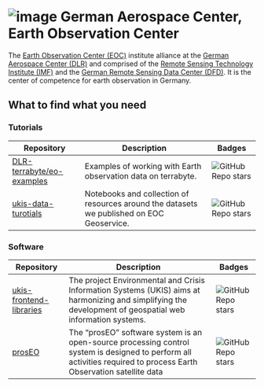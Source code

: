 # ![image](https://avatars.githubusercontent.com/u/22347104?s=200&v=4) German Aerospace Center, Earth Observation Center 

The [Earth Observation Center (EOC)](https://www.dlr.de/en/eoc) institute alliance at the [German Aerospace Center (DLR)](https://www.dlr.de/en) and comprised of the [Remote Sensing Technology Institute (IMF)](https://www.dlr.de/en/eoc/about-us/remote-sensing-technology-institute) and the [German Remote Sensing Data Center (DFD)](https://www.dlr.de/en/eoc/about-us/german-remote-sensing-data-center). It is the center of competence for earth observation in Germany.



## What to find what you need

### Tutorials

| Repository | Description | Badges | 
| -- | -- | -- |
| [DLR-terrabyte/eo-examples](https://github.com/DLR-terrabyte/eo-examples) | Examples of working with Earth observation data on terrabyte. | ![GitHub Repo stars](https://img.shields.io/github/stars/DLR-terrabyte/eo-examples?style=flat-square) |
| [ukis-data-turotials](https://github.com/dlr-eoc/ukis-data-tutorials) | Notebooks and collection of resources around the datasets we published on EOC Geoservice. | ![GitHub Repo stars](https://img.shields.io/github/stars/dlr-eoc/ukis-data-tutorials?style=flat-square) |

### Software

| Repository | Description | Badges 
| -- | -- | -- | 
| [ukis-frontend-libraries](https://github.com/dlr-eoc/ukis-frontend-libraries) | The project Environmental and Crisis Information Systems (UKIS) aims at harmonizing and simplifying the development of geospatial web information systems. | ![GitHub Repo stars](https://img.shields.io/github/stars/dlr-eoc/ukis-frontend-libraries?style=flat-square) |
| [prosEO](https://github.com/dlr-eoc/prosEO) | The “prosEO” software system is an open-source processing control system is designed to perform all activities required to process Earth Observation satellite data | ![GitHub Repo stars](https://img.shields.io/github/stars/dlr-eoc/prosEO?style=flat-square) |



<!--
**haugj90/haugj90** is a ✨ _special_ ✨ repository because its `README.md` (this file) appears on your GitHub profile.

Here are some ideas to get you started:

- 🔭 I’m currently working on ...
- 🌱 I’m currently learning ...
- 👯 I’m looking to collaborate on ...
- 🤔 I’m looking for help with ...
- 💬 Ask me about ...
- 📫 How to reach me: ...
- 😄 Pronouns: ...
- ⚡ Fun fact: ...
-->
